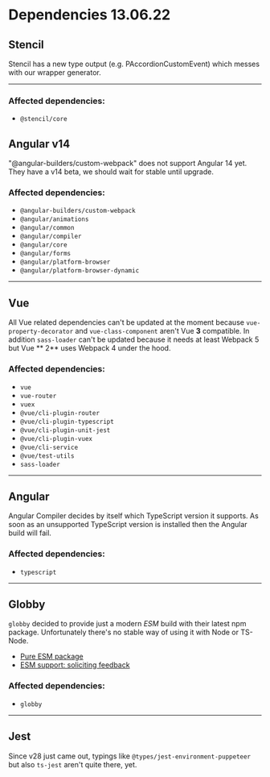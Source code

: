 # Dependencies 13.06.22

## Stencil

Stencil has a new type output (e.g. PAccordionCustomEvent) which messes with our wrapper generator.

---

### Affected dependencies:

* `@stencil/core`

## Angular v14

"@angular-builders/custom-webpack" does not support Angular 14 yet. They have a v14 beta, we should wait for stable
until upgrade.

### Affected dependencies:

* `@angular-builders/custom-webpack`
* `@angular/animations`
* `@angular/common`
* `@angular/compiler`
* `@angular/core`
* `@angular/forms`
* `@angular/platform-browser`
* `@angular/platform-browser-dynamic`

---

## Vue

All Vue related dependencies can't be updated at the moment because `vue-property-decorator` and `vue-class-component`
aren't Vue **3** compatible. In addition `sass-loader` can't be updated because it needs at least Webpack 5 but Vue **
2** uses Webpack 4 under the hood.

### Affected dependencies:

* `vue`
* `vue-router`
* `vuex`
* `@vue/cli-plugin-router`
* `@vue/cli-plugin-typescript`
* `@vue/cli-plugin-unit-jest`
* `@vue/cli-plugin-vuex`
* `@vue/cli-service`
* `@vue/test-utils`
* `sass-loader`

---

## Angular

Angular Compiler decides by itself which TypeScript version it supports. As soon as an unsupported TypeScript version is
installed then the Angular build will fail.

### Affected dependencies:

* `typescript`

---

## Globby

`globby` decided to provide just a modern *ESM* build with their latest npm package. Unfortunately there's no stable way
of using it with Node or TS-Node.

* [Pure ESM package](https://gist.github.com/sindresorhus/a39789f98801d908bbc7ff3ecc99d99c#how-can-i-make-my-typescript-project-output-esm)
* [ESM support: soliciting feedback](https://github.com/TypeStrong/ts-node/issues/1007)

### Affected dependencies:

* `globby`

---

## Jest

Since v28 just came out, typings like `@types/jest-environment-puppeteer` but also `ts-jest` aren't quite there, yet.
